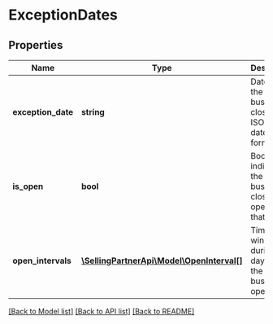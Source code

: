 # ExceptionDates

## Properties
Name | Type | Description | Notes
------------ | ------------- | ------------- | -------------
**exception_date** | **string** | Date when the business is closed, in ISO-8601 date format. | [optional] 
**is_open** | **bool** | Boolean indicating if the business is closed or open on that date. | [optional] 
**open_intervals** | [**\SellingPartnerApi\Model\OpenInterval[]**](OpenInterval.md) | Time window during the day when the business is open. | [optional] 

[[Back to Model list]](../README.md#documentation-for-models) [[Back to API list]](../README.md#documentation-for-api-endpoints) [[Back to README]](../README.md)


